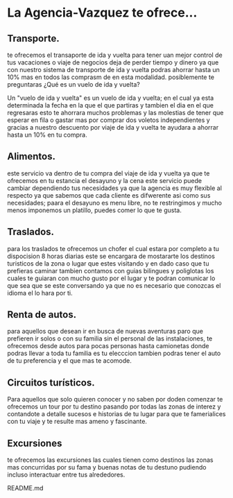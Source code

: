 # La Agencia-Vazquez te ofrece...

## Transporte.   

te ofrecemos el transaporte de ida y vuelta para tener uan mejor control de tus vacaciones o viaje de negocios deja de perder tiempo y dinero ya que con nuestro sistema de transporte de ida y vuelta podras ahorrar hasta un 10% mas en todos las comprasm de en esta modalidad.
posiblemente te preguntaras ¿Qué es un vuelo de ida y vuelta?   

Un "vuelo de ida y vuelta" es un vuelo de ida y vuelta; en el cual ya esta determinada la fecha en la que el que partiras y tambien el dia en el que regresaras esto te ahorrara muchos problemas y las molestias de tener que esperar en fila o gastar mas por comprar dos voletos independientes y gracias a nuestro descuento por viaje de ida y vuelta te ayudara a ahorrar hasta un 10% en tu compra.   

## Alimentos.   
este servicio va dentro de tu compra del viaje de ida y vuelta ya que te ofrecemos en tu estancia el desayuno y la cena  este servicio puede cambiar dependiendo tus necesidades ya que la agencia es muy flexible al respecto ya que sabemos que cada cliente es difwerente asi como sus necesidades; paara el desayuno es menu libre, no te restringimos y mucho menos imponemos un platillo, puedes comer lo que te gusta.   

## Traslados.   
para los traslados te ofrecemos un chofer el cual estara por completo a tu dispocision 8 horas diarias este se encargara de mostararte los destinos turisticos de la zona o lugar que estes visitando y en dado caso que tu prefieras caminar tambien contamos con guias bilingues y poliglotas los cuales te guiaran con mucho gusto por el lugar y te podran comunicar lo que sea que se este conversando ya que no es necesario que conozcas el idioma el lo hara por ti.   

## Renta de autos.   
para aquellos que desean ir en busca de nuevas aventuras paro que prefieren ir solos o con su familia sin el personal de las instalaciones, te ofrecemos desde autos para pocas personas hasta camionetas donde podras llevar a toda tu familia es tu elecccion tambien podras tener el auto de tu preferencia y el que mas te acomode.   

## Circuitos turísticos.   
Para aquellos que solo quieren conocer y no saben por doden comenzar te ofrecemos un tour por tu destino pasando por todas las zonas de interez y contandote a detalle sucesos e historias de tu lugar para que te famerialices con tu viaje y te resulte mas ameno y fascinante.   

## Excursiones   
te ofrecemos las excursiones las cuales tienen como destinos las zonas mas concurridas por su fama y buenas notas de tu destuno pudiendo incluso interactuar entre tus alrededores.
   
   README.md
